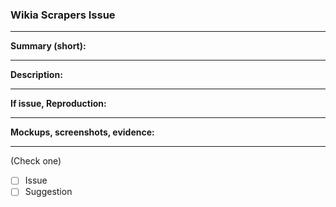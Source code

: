 ### Wikia Scrapers Issue
---

**Summary (short):**

---
**Description:**

---
**If issue, Reproduction:**

---
**Mockups, screenshots, evidence:**

---

(Check one)
- [ ] Issue
- [ ] Suggestion
